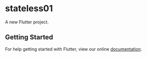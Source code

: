 # stateless01

A new Flutter project.

## Getting Started

For help getting started with Flutter, view our online
[documentation](https://flutter.io/).
